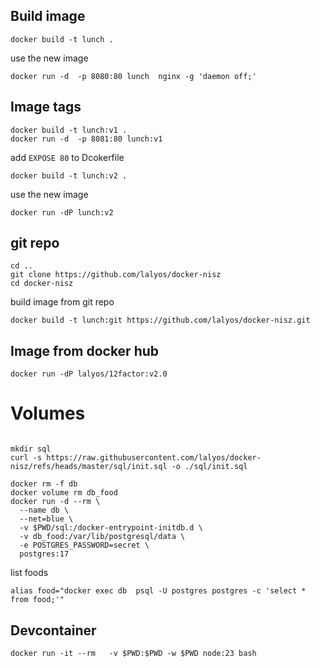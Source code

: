 
## Build image

```
docker build -t lunch .
```

use the new image
```
docker run -d  -p 8080:80 lunch  nginx -g 'daemon off;'
```

## Image tags

```
docker build -t lunch:v1 .
docker run -d  -p 8081:80 lunch:v1
```

add `EXPOSE 80` to Dcokerfile
```
docker build -t lunch:v2 .
```


use the new image
```
docker run -dP lunch:v2
```

## git repo 

```
cd ..
git clone https://github.com/lalyos/docker-nisz
cd docker-nisz
```

build image from git repo
```
docker build -t lunch:git https://github.com/lalyos/docker-nisz.git
```

## Image from docker hub

```
docker run -dP lalyos/12factor:v2.0
```

# Volumes


```

mkdir sql
curl -s https://raw.githubusercontent.com/lalyos/docker-nisz/refs/heads/master/sql/init.sql -o ./sql/init.sql

docker rm -f db
docker volume rm db_food
docker run -d --rm \
  --name db \
  --net=blue \
  -v $PWD/sql:/docker-entrypoint-initdb.d \
  -v db_food:/var/lib/postgresql/data \
  -e POSTGRES_PASSWORD=secret \
  postgres:17
```

list foods
```
alias food="docker exec db  psql -U postgres postgres -c 'select * from food;'"
```

## Devcontainer

```
docker run -it --rm   -v $PWD:$PWD -w $PWD node:23 bash
```